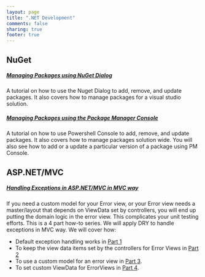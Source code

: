```yaml
---
layout: page
title: ".NET Development"
comments: false 
sharing: true
footer: true
---
```


## NuGet
 
##### [Managing Packages using NuGet Dialog](dotnet/nuget/using-dialog)
  A tutorial on how to use the Nuget Dialog to add, remove, and update packages.
It also covers how to manage packages for a visual studio solution. 


##### [Managing Packages using the Package Manager Console](dotnet/nuget/using-console)   
  A tutorial on how to use Powershell Console to add, remove, and update packages.
It also covers how to manage packages solution wide. 
You will also see how to add or a update a particular version of a package using PM Console.


## ASP.NET/MVC
    
##### [Handling Exceptions in ASP.NET/MVC in MVC way](dotnet/aspnet/mvc/exceptions/explained)
If you need a custom model for your Error view, or your Error view needs a master/layout that depends on ViewData set by controllers, you will end up putting the domain logic in the error view. This complicates your unit testing efforts.  This is a 4 part how-to series. We will apply DRY to handle exceptions in MVC way. We will cover how:
 
* Default exception handling works in [Part 1](dotnet/aspnet/mvc/exceptions/explained) 
* To keep the view data items set by the controllers for Error Views in [Part 2](dotnet/aspnet/mvc/exceptions/keep-viewdata) 
* To use a custom model for an error view in [Part 3](dotnet/aspnet/mvc/exceptions/custom-model).
* To set custom ViewData for ErrorViews in [Part 4](dotnet/aspnet/mvc/exceptions/custom-viewdata). 

